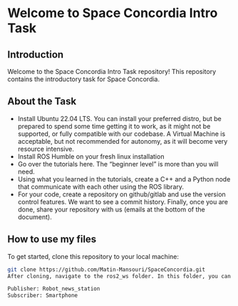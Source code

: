 # Welcome to Space Concordia Intro Task

## Introduction
Welcome to the Space Concordia Intro Task repository! This repository contains the introductory task for Space Concordia.

## About the Task
- Install Ubuntu 22.04 LTS. You can install your preferred distro, but be prepared to
spend some time getting it to work, as it might not be supported, or fully
compatible with our codebase. A Virtual Machine is acceptable, but not
recommended for autonomy, as it will become very resource intensive.
- Install ROS Humble on your fresh linux installation
- Go over the tutorials here. The “beginner level” is more than you will need.
- Using what you learned in the tutorials, create a C++ and a Python node that
communicate with each other using the ROS library.
- For your code, create a repository on github/gitlab and use the version control
features. We want to see a commit history. Finally, once you are done, share
your repository with us (emails at the bottom of the document).

## How to use my files
To get started, clone this repository to your local machine:

```bash
git clone https://github.com/Matin-Mansouri/SpaceConcordia.git
After cloning, navigate to the ros2_ws folder. In this folder, you can find my Python and C++ packages. Each package contains a publisher and subscriber node located in the src folder. Here are the details:

Publisher: Robot_news_station
Subscriber: Smartphone
